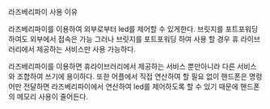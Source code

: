 라즈베리파이 사용 이유

라즈베리파이를 이용하여 외부로부터 led를 제어할 수 있게한다.
브릿지를 포트포워딩하여도 외부에서 접속은 가능 그러나 브릿지를 포트포워딩 하여 사용 할 경우 휴 라이브러리에서 제공하는
서비스만 사용 가능하다.

라즈베리파이를 이용하면 휴라이브러리에서 제공하는 서비스 뿐만아니라 다른 서비스와 조합하여 쓰기에 용이하다.
또한 어플에서 직접 연산하여 할 필요 없이 핸드폰은 명령어만 전달하면 라즈베리파이에서 연산하여 led를 제어하도록 할 수 있기 때문에
핸드폰의 메모리 사용이 줄어든다.
